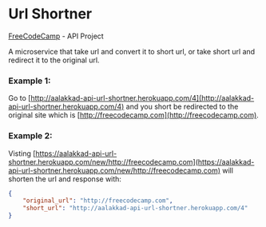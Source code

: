 # Url Shortner

[FreeCodeCamp](https://freecodecamp.com) - API Project


A microservice that take url and convert it to short url, or take short url and redirect it to the original url.

### Example 1:
Go to [http://aalakkad-api-url-shortner.herokuapp.com/4](http://aalakkad-api-url-shortner.herokuapp.com/4) and you short be redirected to the original site which is [http://freecodecamp.com](http://freecodecamp.com).

### Example 2:
Visting [https://aalakkad-api-url-shortner.herokuapp.com/new/http://freecodecamp.com](https://aalakkad-api-url-shortner.herokuapp.com/new/http://freecodecamp.com) will shorten the url and response with:

```json
{
	"original_url": "http://freecodecamp.com",
	"short_url": "http://aalakkad-api-url-shortner.herokuapp.com/4"
}
```